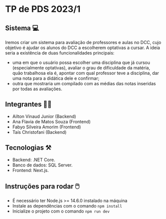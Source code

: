 # TP de PDS 2023/1

## Sistema 💻
Iremos criar um sistema para avaliação de professores e aulas no DCC, cujo objetivo é ajudar os alunos do DCC a escolherem optativas a cursar. A ideia seria a existência de duas funcionalidades principais:
- uma em que o usuário possa escolher uma disciplina que já cursou (especialmente optativas), avaliar o grau de dificuldade da matéria, quão trabalhosa ela é, apontar com qual professor teve a disciplina, dar uma nota para a didática dele e confirmar;
- outra que mostraria um compilado com as médias das notas inseridas por todas as avaliações.

## Integrantes 👧🏻
- Ailton Vinaud Junior (Backend)
- Ana Flavia de Matos Souza (Frontend)
- Fabyo Silveira Amorim (Frontend)
- Taís Christofani (Backend)

## Tecnologias ⚒️
- Backend: .NET Core.
- Banco de dados: SQL Server.
- Frontend: Next.js.

## Instruções para rodar 🖱️
- É necessário ter Node.js >= 14.6.0 instalado na máquina
- Instale as dependências com o comando `npm install`
- Inicialize o projeto com o comando `npm run dev`

